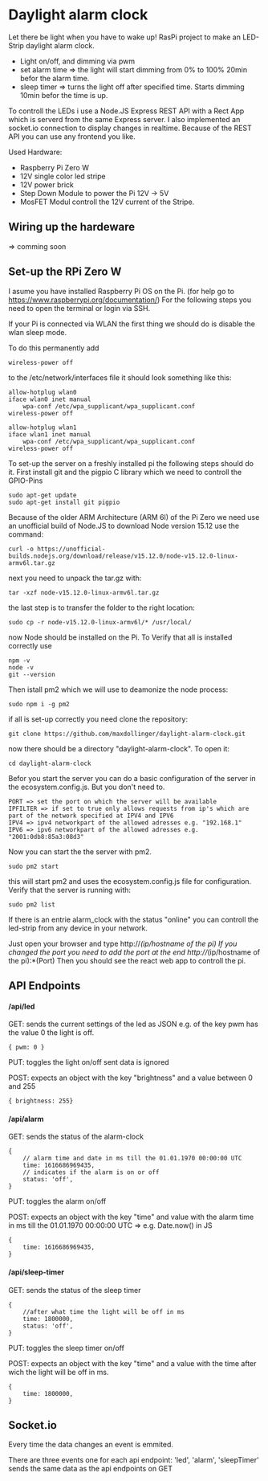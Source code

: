 # Daylight alarm clock
Let there be light when you have to wake up!
RasPi project to make an LED-Strip daylight alarm clock.
- Light on/off, and dimming via pwm
- set alarm time => the light will start dimming from 0% to 100% 20min befor the alarm time.
- sleep timer => turns the light off after specified time. Starts dimming 10min befor the time is up.

To controll the  LEDs i use a Node.JS Express REST API with a Rect App which is serverd from the same Express server.
I also implemented an socket.io connection to display changes in realtime.
Because of the REST API you can use any frontend you like.

Used Hardware:
- Raspberry Pi Zero W
- 12V single color led stripe
- 12V power brick
- Step Down Module to power the Pi 12V -> 5V
- MosFET Modul controll the 12V current of the Stripe.

## Wiring up the hardeware

=> comming soon

## Set-up the RPi Zero W
I asume you have installed Raspberry Pi OS on the Pi. (for help go to https://www.raspberrypi.org/documentation/)
For the following steps you need to open the terminal or login via SSH.

If your Pi is connected via WLAN the first thing we should do is disable the wlan sleep mode.

To do this permanently add
```
wireless-power off
```
to the /etc/network/interfaces file
it should look something like this:

```
allow-hotplug wlan0
iface wlan0 inet manual
    wpa-conf /etc/wpa_supplicant/wpa_supplicant.conf
wireless-power off

allow-hotplug wlan1
iface wlan1 inet manual
    wpa-conf /etc/wpa_supplicant/wpa_supplicant.conf
wireless-power off
```

To set-up the server on a freshly installed pi the following steps should do it.
First install git and the pigpio C library which we need to controll the GPIO-Pins
```
sudo apt-get update
sudo apt-get install git pigpio
```
Because of the older ARM Architecture (ARM 6l) of the Pi Zero we need use an unofficial build of Node.JS
to download Node version 15.12 use the command:
```
curl -o https://unofficial-builds.nodejs.org/download/release/v15.12.0/node-v15.12.0-linux-armv6l.tar.gz
```
next you need to unpack the tar.gz with:
```
tar -xzf node-v15.12.0-linux-armv6l.tar.gz
```
the last step is to transfer the folder to the right location:
```
sudo cp -r node-v15.12.0-linux-armv6l/* /usr/local/
```
now Node should be installed on the Pi. To Verify that all is installed correctly use
```
npm -v
node -v
git --version
```
Then istall pm2 which we will use to deamonize the node process:
```
sudo npm i -g pm2
```
if all is set-up correctly you need clone the repository:
```
git clone https://github.com/maxdollinger/daylight-alarm-clock.git
```
now there should be a directory "daylight-alarm-clock". To open it:
```
cd daylight-alarm-clock
```
Befor you start the server you can do a basic configuration of the server in the ecosystem.config.js.
But you don't need to.
```
PORT => set the port on which the server will be available
IPFILTER => if set to true only allows requests from ip's which are part of the network specified at IPV4 and IPV6
IPV4 => ipv4 networkpart of the allowed adresses e.g. "192.168.1"
IPV6 => ipv6 networkpart of the allowed adresses e.g. "2001:0db8:85a3:08d3"
```
Now you can start the the server with pm2.
```
sudo pm2 start
```
this will start pm2 and uses the ecosystem.config.js file for configuration.
Verify that the server is running with:
```
sudo pm2 list
```
If there is an entrie alarm_clock with the status "online" you can controll the led-strip from any device in your network.

Just open your browser and type http://*(ip/hostname of the pi) If you changed the port you need to add the port at the end http://*(ip/hostname of the pi):*(Port)
Then you should see the react web app to controll the pi.

## API Endpoints

#### /api/led
GET: sends the current settings of the led as JSON e.g. of the key pwm has the value 0 the light is off.
```
{ pwm: 0 }
```

PUT: toggles the light on/off sent data is ignored

POST: expects an object with the key "brightness" and a value between 0 and 255
```
{ brightness: 255}
```

#### /api/alarm
GET: sends the status of the alarm-clock
```
{   
    // alarm time and date in ms till the 01.01.1970 00:00:00 UTC
    time: 1616686969435,
    // indicates if the alarm is on or off
    status: 'off',
}
```

PUT: toggles the alarm on/off

POST: expects an object with the key "time" and value with the alarm time in ms till the 01.01.1970 00:00:00 UTC => e.g. Date.now() in JS
```
{
    time: 1616686969435,
}
```

#### /api/sleep-timer
GET: sends the status of the sleep timer
```
{
    //after what time the light will be off in ms
    time: 1800000,
    status: 'off',
}
```

PUT: toggles the sleep timer on/off

POST: expects an object with the key "time" and a value with the time after wich the light will be off in ms.
```
{
    time: 1800000,
}
```

## Socket.io
Every time the data changes an event is emmited.

There are three events one for each api endpoint: 
'led', 'alarm', 'sleepTimer' sends the same data as the api endpoints on GET